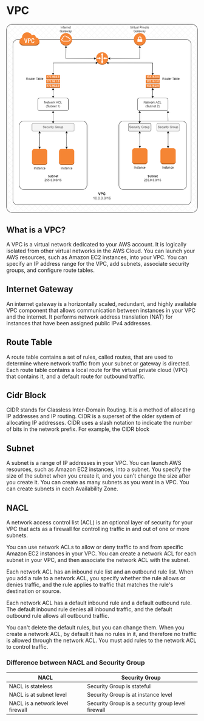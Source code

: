 # VPC

![VPC](images/VPC.png)

## What is a VPC?

A VPC is a virtual network dedicated to your AWS account. It is logically isolated from other virtual networks in the AWS Cloud. You can launch your AWS resources, such as Amazon EC2 instances, into your VPC. You can specify an IP address range for the VPC, add subnets, associate security groups, and configure route tables.

## Internet Gateway

An internet gateway is a horizontally scaled, redundant, and highly available VPC component that allows communication between instances in your VPC and the internet. It performs network address translation (NAT) for instances that have been assigned public IPv4 addresses.

## Route Table

A route table contains a set of rules, called routes, that are used to determine where network traffic from your subnet or gateway is directed. Each route table contains a local route for the virtual private cloud (VPC) that contains it, and a default route for outbound traffic.

## Cidr Block

CIDR stands for Classless Inter-Domain Routing. It is a method of allocating IP addresses and IP routing. CIDR is a superset of the older system of allocating IP addresses. CIDR uses a slash notation to indicate the number of bits in the network prefix. For example, the CIDR block

## Subnet

A subnet is a range of IP addresses in your VPC. You can launch AWS resources, such as Amazon EC2 instances, into a subnet. You specify the size of the subnet when you create it, and you can't change the size after you create it. You can create as many subnets as you want in a VPC. You can create subnets in each Availability Zone.

## NACL

A network access control list (ACL) is an optional layer of security for your VPC that acts as a firewall for controlling traffic in and out of one or more subnets.

You can use network ACLs to allow or deny traffic to and from specific Amazon EC2 instances in your VPC. You can create a network ACL for each subnet in your VPC, and then associate the network ACL with the subnet.

Each network ACL has an inbound rule list and an outbound rule list. When you add a rule to a network ACL, you specify whether the rule allows or denies traffic, and the rule applies to traffic that matches the rule's destination or source.

Each network ACL has a default inbound rule and a default outbound rule. The default inbound rule denies all inbound traffic, and the default outbound rule allows all outbound traffic.

You can't delete the default rules, but you can change them. When you create a network ACL, by default it has no rules in it, and therefore no traffic is allowed through the network ACL. You must add rules to the network ACL to control traffic.

### Difference between NACL and Security Group

| NACL | Security Group |
| --- | --- |
| NACL is stateless | Security Group is stateful |
| NACL is at subnet level | Security Group is at instance level |
| NACL is a network level firewall | Security Group is a security group level firewall |
